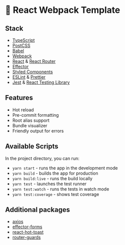 # 🚀 React Webpack Template

## Stack

- [TypeScript](https://www.typescriptlang.org/)
- [PostCSS](https://github.com/postcss/postcss)
- [Babel](https://github.com/babel/babel)
- [Webpack](https://github.com/webpack/webpack)
- [React](https://github.com/facebook/react) & [React Router](https://reactrouter.com/)
- [Effector](https://github.com/effector/effector)
- [Styled Components](https://github.com/styled-components)
- [ESLint](https://github.com/eslint/eslint) & [Prettier](https://github.com/prettier/prettier)
- [Jest](https://github.com/facebook/jest) & [React Testing Library](https://github.com/testing-library/react-testing-library)

## Features

- Hot reload
- Pre-commit formatting
- Root alias support
- Bundle visualizer
- Friendly output for errors

## Available Scripts

In the project directory, you can run:

- `yarn start` - runs the app in the development mode
- `yarn build` - builds the app for production
- `yarn build:live` - runs the build locally
- `yarn test` - launches the test runner
- `yarn test:watch` - runs the tests in watch mode
- `yarn test:coverage` - shows test coverage

## Additional packages

- [axios](https://github.com/axios/axios)
- [effector-forms](https://github.com/aanation/effector-forms)
- [react-hot-toast](https://github.com/timolins/react-hot-toast)
- [router-guards](https://github.com/toastyboost/router-guards)

